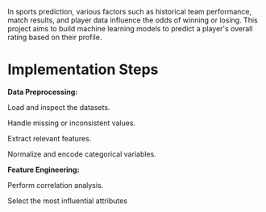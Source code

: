 In sports prediction, various factors such as historical team performance, match results, and player data influence the odds of winning or losing. This project aims to build machine learning models to predict a player's overall rating based on their profile.

# Implementation Steps
**Data Preprocessing:**

Load and inspect the datasets.

Handle missing or inconsistent values.

Extract relevant features.

Normalize and encode categorical variables.

**Feature Engineering:**

Perform correlation analysis.

Select the most influential attributes
